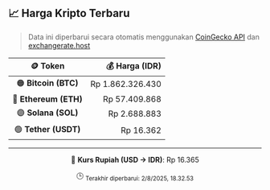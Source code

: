 

<!-- HARGA_KRIPTO -->
## 📈 Harga Kripto Terbaru

> Data ini diperbarui secara otomatis menggunakan [CoinGecko API](https://www.coingecko.com/) dan [exchangerate.host](https://exchangerate.host/)

<div align="center">

| 🪙 Token | 💰 Harga (IDR) |
|:------:|---------------:|
| 🟠 **Bitcoin (BTC)**   | Rp 1.862.326.430 |
| 🔵 **Ethereum (ETH)**  | Rp 57.409.868 |
| 🟣 **Solana (SOL)**    | Rp 2.688.883 |
| 🟢 **Tether (USDT)**   | Rp 16.362 |

---

💱 **Kurs Rupiah (USD → IDR)**: Rp 16.365

🕒 <sub>Terakhir diperbarui: 2/8/2025, 18.32.53</sub>

</div>
<!-- /HARGA_KRIPTO -->
